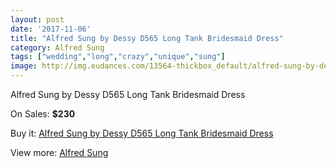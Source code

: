 ```yaml
---
layout: post
date: '2017-11-06'
title: "Alfred Sung by Dessy D565 Long Tank Bridesmaid Dress"
category: Alfred Sung
tags: ["wedding","long","crazy","unique","sung"]
image: http://img.eudances.com/13564-thickbox_default/alfred-sung-by-dessy-d565-long-tank-bridesmaid-dress.jpg
---
```

Alfred Sung by Dessy D565 Long Tank Bridesmaid Dress

On Sales: **$230**
<a href="https://www.eudances.com/en/alfred-sung/4090-alfred-sung-by-dessy-d565-long-tank-bridesmaid-dress.html"><amp-img layout="responsive" width="600" height="600" src="//img.eudances.com/13564-thickbox_default/alfred-sung-by-dessy-d565-long-tank-bridesmaid-dress.jpg" alt="Alfred Sung by Dessy D565 Long Tank Bridesmaid Dress 0" /></a>
<a href="https://www.eudances.com/en/alfred-sung/4090-alfred-sung-by-dessy-d565-long-tank-bridesmaid-dress.html"><amp-img layout="responsive" width="600" height="600" src="//img.eudances.com/13567-thickbox_default/alfred-sung-by-dessy-d565-long-tank-bridesmaid-dress.jpg" alt="Alfred Sung by Dessy D565 Long Tank Bridesmaid Dress 1" /></a>
<a href="https://www.eudances.com/en/alfred-sung/4090-alfred-sung-by-dessy-d565-long-tank-bridesmaid-dress.html"><amp-img layout="responsive" width="600" height="600" src="//img.eudances.com/13566-thickbox_default/alfred-sung-by-dessy-d565-long-tank-bridesmaid-dress.jpg" alt="Alfred Sung by Dessy D565 Long Tank Bridesmaid Dress 2" /></a>
<a href="https://www.eudances.com/en/alfred-sung/4090-alfred-sung-by-dessy-d565-long-tank-bridesmaid-dress.html"><amp-img layout="responsive" width="600" height="600" src="//img.eudances.com/13565-thickbox_default/alfred-sung-by-dessy-d565-long-tank-bridesmaid-dress.jpg" alt="Alfred Sung by Dessy D565 Long Tank Bridesmaid Dress 3" /></a>

Buy it: [Alfred Sung by Dessy D565 Long Tank Bridesmaid Dress](https://www.eudances.com/en/alfred-sung/4090-alfred-sung-by-dessy-d565-long-tank-bridesmaid-dress.html "Alfred Sung by Dessy D565 Long Tank Bridesmaid Dress")

View more: [Alfred Sung](https://www.eudances.com/en/52-alfred-sung "Alfred Sung")
